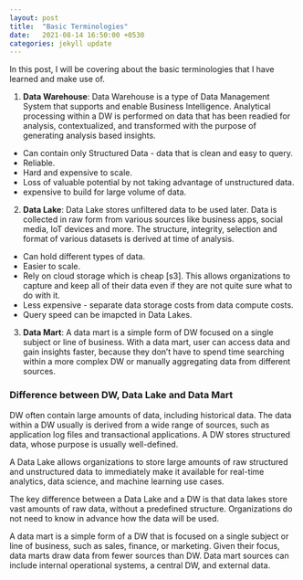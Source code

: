 ```yaml
---
layout: post
title:  "Basic Terminologies"
date:   2021-08-14 16:50:00 +0530
categories: jekyll update
---
```


In this post, I will be covering about the basic terminologies that I have learned and make use of. 

1. **Data Warehouse**: Data Warehouse is a type of Data Management System that supports and enable Business Intelligence. Analytical processing within a DW is performed on data that has been readied for analysis, contextualized, and transformed with the purpose of generating analysis based insights. 
- Can contain only Structured Data - data that is clean and easy to query.
- Reliable.
- Hard and expensive to scale.
- Loss of valuable potential by not taking advantage of unstructured data.
- expensive to build for large volume of data.

2. **Data Lake**: Data Lake stores unfiltered data to be used later. Data is collected in raw form from various sources like business apps, social media, IoT devices and more. The structure, integrity, selection and format of various datasets is derived at time of analysis.
- Can hold different types of data.
- Easier to scale.
- Rely on cloud storage which is cheap [s3]. This allows organizations to capture and keep all of their data even if they are not quite sure what to do with it.
- Less expensive - separate data storage costs from data compute costs.
- Query speed can be imapcted in Data Lakes.

3. **Data Mart**: A data mart is a simple form of DW focused on a single subject or line of business. With a data mart, user can access data and gain insights faster, because they don’t have to spend time searching within a more complex DW or manually aggregating data from different sources.

### Difference between DW, Data Lake and Data Mart
DW often contain large amounts of data, including historical data. The data within a DW usually is derived from a wide range of sources, such as application log files and transactional applications. A DW stores structured data, whose purpose is usually well-defined.

A Data Lake allows organizations to store large amounts of raw structured and unstructured data to immediately make it available for real-time analytics, data science, and machine learning use cases. 

The key difference between a Data Lake and a DW is that data lakes store vast amounts of raw data, without a predefined structure. Organizations do not need to know in advance how the data will be used.

A data mart is a simple form of a DW that is focused on a single subject or line of business, such as sales, finance, or marketing. Given their focus, data marts draw data from fewer sources than DW. Data mart sources can include internal operational systems, a central DW, and external data.
